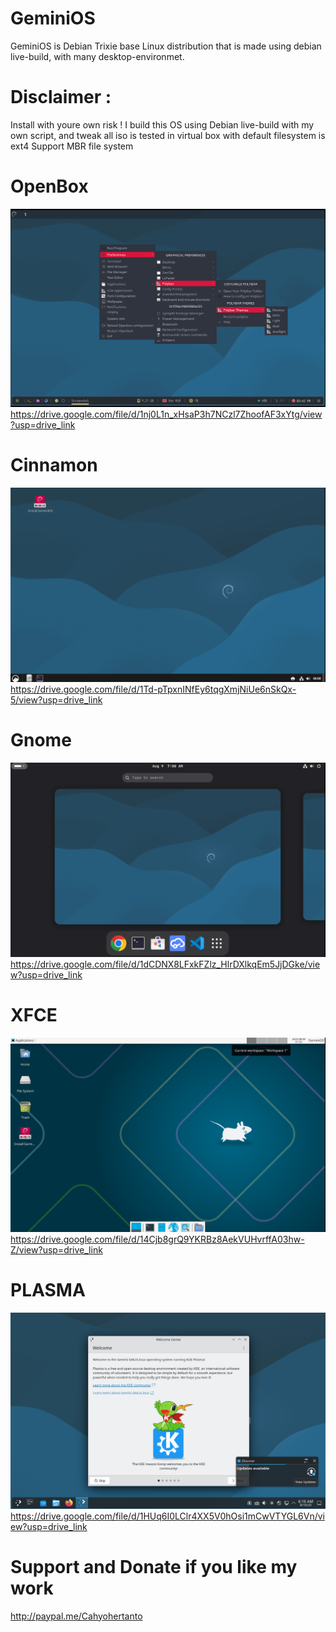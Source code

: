 # GeminiOS
GeminiOS is Debian Trixie base Linux distribution that is made using debian live-build, with many desktop-environmet.

# Disclaimer :
Install with youre own risk !
I build this OS using Debian live-build with my own script, and tweak all iso is tested in virtual box with default filesystem is ext4 
Support MBR file system 

# OpenBox
![Openbox](https://github.com/Kecubunk/Kecubunk.github.io/blob/master/images/1.png)
https://drive.google.com/file/d/1nj0L1n_xHsaP3h7NCzl7ZhoofAF3xYtg/view?usp=drive_link

# Cinnamon
![Cinnamon](https://github.com/Kecubunk/Kecubunk.github.io/blob/master/images/3.png)
https://drive.google.com/file/d/1Td-pTpxnINfEy6tqgXmjNiUe6nSkQx-5/view?usp=drive_link

# Gnome
![Gnome](https://github.com/Kecubunk/Kecubunk.github.io/blob/master/images/4.png)
https://drive.google.com/file/d/1dCDNX8LFxkFZlz_HlrDXlkqEm5JjDGke/view?usp=drive_link

# XFCE
![XFCE](https://github.com/Kecubunk/Kecubunk.github.io/blob/master/images/5.png)
https://drive.google.com/file/d/14Cjb8grQ9YKRBz8AekVUHvrffA03hw-Z/view?usp=drive_link

# PLASMA
![PLASMA](https://github.com/Kecubunk/Kecubunk.github.io/blob/master/images/7.png)
https://drive.google.com/file/d/1HUq6I0LClr4XX5V0hOsi1mCwVTYGL6Vn/view?usp=drive_link

# Support and Donate if you like my work
http://paypal.me/Cahyohertanto
